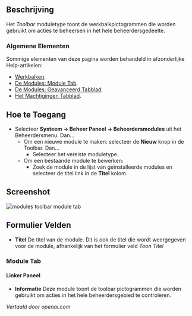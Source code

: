 <!-- Filename: Help4.x:Admin_Modules:_Toolbar  / Display title: Modules: Werkbalk -->

## Beschrijving

Het *Toolbar* moduletype toont de werkbalkpictogrammen die worden gebruikt om acties te beheersen in het hele beheerdersgedeelte.

### Algemene Elementen

Sommige elementen van deze pagina worden behandeld in afzonderlijke Help-artikelen:

* [Werkbalken](jdocmanual?article=help/common-elements/toolbars).
* [De Modules: Module Tab](jdocmanual?article=help/modules/modules-module-tab).
* [De Modules: Geavanceerd Tabblad](jdocmanual?article=help/modules/modules-advanced-tab).
* [Het Machtigingen Tabblad](jdocmanual?article=help/common-elements/edit-permissions).

## Hoe te Toegang

- Selecteer **Systeem → Beheer Paneel → Beheerdersmodules** uit
  het Beheerdersmenu. Dan...
  - Om een nieuwe module te maken: selecteer de **Nieuw** knop in de Toolbar. Dan...
    - Selecteer het vereiste moduletype.
  - Om een bestaande module te bewerken:
    - Zoek de module in de lijst van geïnstalleerde modules en selecteer de
      titel link in de **Titel** kolom.

## Screenshot

![modules toolbar module tab](../../../nl/images/modules-admin/modules-toolbar-module-tab.png)

## Formulier Velden

- **Titel** De titel van de module. Dit is ook de titel die wordt weergegeven
  voor de module, afhankelijk van het formulier veld *Toon Titel*

### Module Tab

#### Linker Paneel

- **Informatie** Deze module toont de toolbar pictogrammen die worden gebruikt om
  acties in het hele beheerdersgebied te controleren.

*Vertaald door openai.com*

